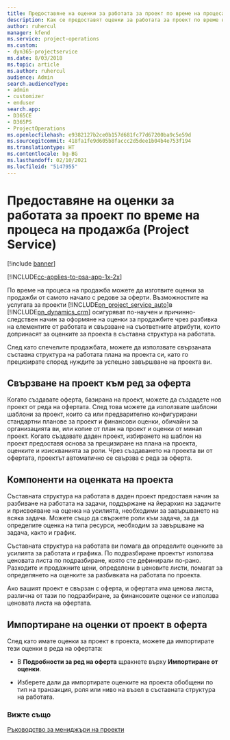 ```yaml
---
title: Предоставяне на оценки за работата за проект по време на процеса на продажба
description: Как се предоставят оценки за работата за проект по време на процеса на продажба в Project Service
author: ruhercul
manager: kfend
ms.service: project-operations
ms.custom:
- dyn365-projectservice
ms.date: 8/03/2018
ms.topic: article
ms.author: ruhercul
audience: Admin
search.audienceType:
- admin
- customizer
- enduser
search.app:
- D365CE
- D365PS
- ProjectOperations
ms.openlocfilehash: e9382127b2ce0b157d681fc77d67200ba9c5e59d
ms.sourcegitcommit: 418fa1fe9d605b8faccc2d5dee1b04b4e753f194
ms.translationtype: HT
ms.contentlocale: bg-BG
ms.lasthandoff: 02/10/2021
ms.locfileid: "5147955"
---
```

# <a name="provide-work-estimates-for-a-project-during-the-sales-process-project-service"></a>Предоставяне на оценки за работата за проект по време на процеса на продажба (Project Service)

[!include [banner](../includes/psa-now-project-operations.md)]

[!INCLUDE[cc-applies-to-psa-app-1x-2x](../includes/cc-applies-to-psa-app-1x-2x.md)]

По време на процеса на продажба можете да изготвите оценки за продажби от самото начало с редове за оферти. Възможностите на услугата за проекти [!INCLUDE[pn_project_service_auto](../includes/pn-project-service-auto.md)]в [!INCLUDE[pn_dynamics_crm](../includes/pn-dynamics-crm.md)] осигуряват по-научен и причинно-следствен начин за оформяне на оценки за продажбите чрез разбивка на елементите от работата и свързване на съответните атрибути, които допринасят за оценките за проекта в съставна структура на работата.  
  
 След като спечелите продажбата, можете да използвате свързаната съставна структура на работата плана на проекта си, като го прецизирате според нуждите за успешно завършване на проекта ви.  
  
## <a name="link-a-project-to-a-quote-line"></a>Свързване на проект към ред за оферта  
 Когато създавате оферта, базирана на проект, можете да създадете нов проект от реда на офертата. След това можете да използвате шаблони шаблони за проект, които са или предварително конфигурирани стандартни планове за проект и финансови оценки, обичайни за организацията ви, или копие от план на проект и оценки от минал проект. Когато създавате даден проект, избирането на шаблон на проект предоставя основа за прецизиране на плана на проекта, оценките и изискванията за роли. Чрез създаването на проекта ви от офертата, проектът автоматично се свързва с реда за оферта.  
  
## <a name="project-estimate-components"></a>Компоненти на оценката на проекта  
 Съставната структура на работата в даден проект предоставя начин за разбиване на работата на задачи, поддържане на йерархия на задачите и присвояване на оценка на усилията, необходими за завършването на всяка задача. Можете също да свържете роли към задача, за да определите оценка на типа ресурси, необходим за завършване на задача, както и график.  
  
 Съставната структура на работата ви помага да определите оценките за усилията за работата и графика. По подразбиране проектът използва ценовата листа по подразбиране, която сте дефинирали по-рано. Разходите и продажните цени, определени в ценовите листи, помагат за определянето на оценките за разбивката на работата по проекта.  
  
 Ако вашият проект е свързан с оферта, и офертата има ценова листа, различна от тази по подразбиране, за финансовите оценки се използва ценовата листа на офертата.  
  
## <a name="import-estimates-from-a-project-into-a-quote"></a>Импортиране на оценки от проект в оферта  
 След като имате оценки за проект в проекта, можете да импортирате тези оценки в реда на офертата:  
  
-   В **Подробности за ред на оферта** щракнете върху **Импортиране от оценки**. 

-   Изберете дали да импортирате оценките на проекта обобщени по тип на транзакция, роля или ниво на възел в съставната структура на работата.  
  
### <a name="see-also"></a>Вижте също  
 [Ръководство за мениджъри на проекти](../psa/project-manager-guide.md)
